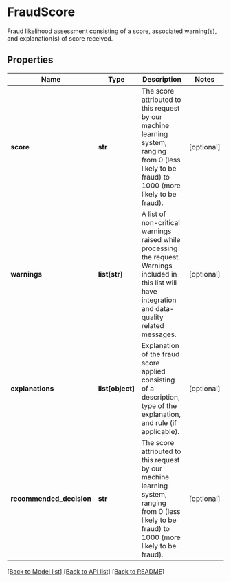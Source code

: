 # FraudScore

Fraud likelihood assessment consisting of a score, associated warning(s), and explanation(s) of score received.
## Properties
Name | Type | Description | Notes
------------ | ------------- | ------------- | -------------
**score** | **str** | The score attributed to this request by our machine learning system, ranging from 0 (less likely to be fraud) to 1000 (more likely to be fraud). | [optional] 
**warnings** | **list[str]** | A list of non-critical warnings raised while processing the request. Warnings included in this list will have integration and data-quality related messages. | [optional] 
**explanations** | **list[object]** | Explanation of the fraud score applied consisting of a description, type of the explanation, and rule (if applicable). | [optional] 
**recommended_decision** | **str** | The score attributed to this request by our machine learning system, ranging from 0 (less likely to be fraud) to 1000 (more likely to be fraud). | [optional] 

[[Back to Model list]](../README.md#documentation-for-models) [[Back to API list]](../README.md#documentation-for-api-endpoints) [[Back to README]](../README.md)


